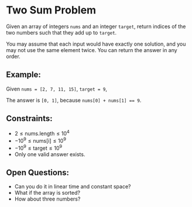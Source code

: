# Two Sum Problem

Given an array of integers `nums` and an integer `target`, return indices of the two numbers such that they add up to `target`.

You may assume that each input would have exactly one solution, and you may not use the same element twice. You can return the answer in any order.

## Example:

Given `nums = [2, 7, 11, 15]`, `target = 9`,

The answer is `[0, 1]`, because `nums[0] + nums[1] == 9`.

## Constraints:

- $2 \leq \text{nums.length} \leq 10^4$
- $-10^9 \leq \text{nums[i]} \leq 10^9$
- $-10^9 \leq \text{target} \leq 10^9$
- Only one valid answer exists.

## Open Questions:

- Can you do it in linear time and constant space?
- What if the array is sorted?
- How about three numbers?
